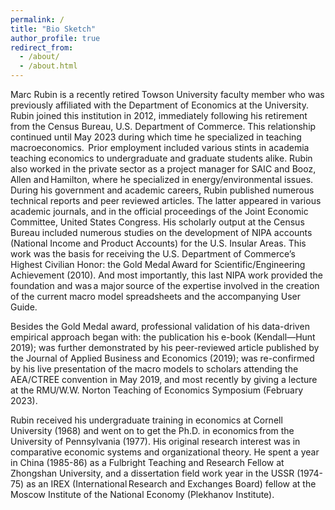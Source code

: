 ```yaml
---
permalink: /
title: "Bio Sketch"
author_profile: true
redirect_from: 
  - /about/
  - /about.html
---
```

<p>Marc Rubin is a recently retired Towson University faculty member who was previously affiliated with the Department of Economics at the University. Rubin joined this institution in 2012, immediately following his retirement from the Census Bureau, U.S. Department of Commerce. This relationship continued until May 2023 during which time he specialized in teaching macroeconomics.  Prior employment included various stints in academia teaching economics to undergraduate and graduate students alike. Rubin also worked in the private sector as a project manager for SAIC and Booz, Allen and Hamilton, where he specialized in energy/environmental issues. During his government and academic careers, Rubin published numerous technical reports and peer reviewed articles. The latter appeared in various academic journals, and in the official proceedings of the Joint Economic Committee, United States Congress. His scholarly output at the Census Bureau included numerous studies on the development of NIPA accounts (National Income and Product Accounts) for the U.S. Insular Areas. This work was the basis for receiving the U.S. Department of Commerce’s Highest Civilian Honor: the Gold Medal Award for Scientific/Engineering Achievement (2010). And most importantly, this last NIPA work provided the foundation and was a major source of the expertise involved in the creation of the current macro model spreadsheets and the accompanying User Guide.</p>
  
<p>Besides the Gold Medal award, professional validation of his data-driven empirical approach began with: the publication his  e-book (Kendall—Hunt 2019); was further demonstrated by his peer-reviewed article published by the Journal of Applied Business and Economics (2019); was re-confirmed by his live presentation of the macro models to scholars attending the AEA/CTREE convention in May 2019, and most recently by giving a lecture at the RMU/W.W. Norton Teaching of Economics Symposium (February 2023).</p>

<p>Rubin received his undergraduate training in economics at Cornell University (1968) and went on to get the Ph.D. in economics from the University of Pennsylvania (1977). His original research interest was in comparative economic systems and organizational theory. He spent a year in China (1985-86) as a Fulbright Teaching and Research Fellow at Zhongshan University, and a dissertation field work year in the USSR (1974-75) as an IREX (International Research and Exchanges Board) fellow at the Moscow Institute of the National Economy (Plekhanov Institute).</p>

